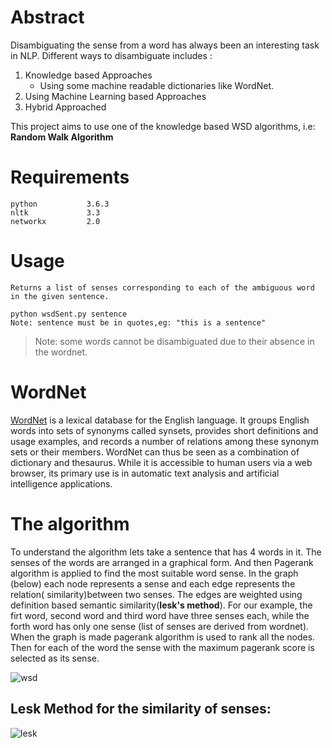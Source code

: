 
# Abstract
Disambiguating the sense from a word has always been an interesting task in NLP. 
Different ways to disambiguate includes :
1. Knowledge based Approaches 
      - Using some machine readable dictionaries like WordNet.
2. Using Machine Learning based Approaches
3. Hybrid Approached

This project aims to use one of the knowledge based WSD algorithms, i.e: **Random Walk Algorithm**



# Requirements
```
python           3.6.3
nltk             3.3
networkx         2.0
```

# Usage
```
Returns a list of senses corresponding to each of the ambiguous word in the given sentence.

python wsdSent.py sentence 
Note: sentence must be in quotes,eg: "this is a sentence"
```
> Note: some words cannot be disambiguated due to their absence in the wordnet.
# WordNet
[WordNet](https://en.wikipedia.org/wiki/WordNet) is a lexical database for the English language. It groups English words into 
sets of synonyms called synsets, provides short definitions and usage examples, and records a number of relations among these synonym sets or their members. WordNet can thus be seen as a combination of dictionary and thesaurus. While it is accessible to human users via a web browser, its primary use is in automatic text analysis and artificial intelligence applications. 

# The algorithm
To understand the algorithm lets take a sentence that has 4 words in it. The senses of the words are arranged in a graphical form. And then Pagerank algorithm is applied to find the most suitable word sense. In the graph (below) each node represents a sense and each edge represents the relation( similarity)between two senses. The edges are weighted using definition based semantic similarity(**lesk's method**).
For our example, the firt word, second word and third word have three senses each, while the forth word has only one sense
(list of senses are derived from wordnet). When the graph is made pagerank algorithm is used to rank all the nodes.
Then for each of the word the sense with the maximum pagerank score is selected as its sense.



![wsd](https://user-images.githubusercontent.com/26172160/49541076-ae51b100-f8f7-11e8-994c-05fff6c9cbd1.png)


## Lesk Method for the similarity of senses:
![lesk](https://user-images.githubusercontent.com/26172160/49543004-0b039a80-f8fd-11e8-85e7-2159e62ce568.png)
